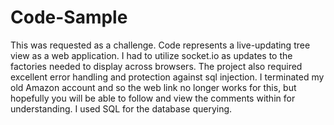 # Code-Sample
This was requested as a challenge.
Code represents a live-updating tree view as a web application.
I had to utilize socket.io as updates to the factories needed to display across browsers.
The project also required excellent error handling and protection against sql injection.
I terminated my old Amazon account and so the web link no longer works for this, but hopefully you will be able to follow and view the comments within 
for understanding.
I used SQL for the database querying.

